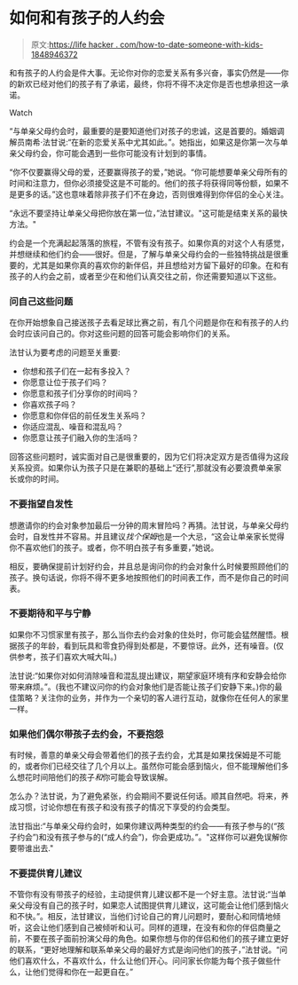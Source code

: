 # 如何和有孩子的人约会

> 原文:[https://life hacker . com/how-to-date-someone-with-kids-1848946372](https://lifehacker.com/how-to-date-someone-with-kids-1848946372)

和有孩子的人约会是件大事。无论你对你的恋爱关系有多兴奋，事实仍然是——你的新欢已经对他们的孩子有了承诺，最终，你将不得不决定你是否也想承担这一承诺。

Watch

“与单亲父母约会时，最重要的是要知道他们对孩子的忠诚，这是首要的。婚姻调解员南希·法甘说:“在新的恋爱关系中尤其如此。”。她指出，如果这是你第一次与单亲父母约会，你可能会遇到一些你可能没有计划到的事情。

“你不仅要赢得父母的爱，还要赢得孩子的爱，”她说。“你可能想要单亲父母所有的时间和注意力，但你必须接受这是不可能的。他们的孩子将获得同等份额，如果不是更多的话。”这也意味着除非孩子们不在身边，否则很难得到你伴侣的全心关注。

“永远不要坚持让单亲父母把你放在第一位，”法甘建议。"这可能是结束关系的最快方法。"

约会是一个充满起起落落的旅程，不管有没有孩子。如果你真的对这个人有感觉，并想继续和他们约会——很好。但是，了解与单亲父母约会的一些独特挑战是很重要的，尤其是如果你真的喜欢你的新伴侣，并且想给对方留下最好的印象。在和有孩子的人约会之前，或者至少在和他们认真交往之前，你还需要知道以下这些。

### **问自己这些问题**

在你开始想象自己接送孩子去看足球比赛之前，有几个问题是你在和有孩子的人约会时应该问自己的。你对这些问题的回答可能会影响你们的关系。

法甘认为要考虑的问题至关重要:

*   你想和孩子们在一起有多投入？
*   你愿意让位于孩子们吗？
*   你愿意和孩子们分享你的时间吗？
*   你喜欢孩子吗？
*   你愿意和你伴侣的前任发生关系吗？
*   你适应混乱、噪音和混乱吗？
*   你愿意让孩子们融入你的生活吗？

回答这些问题时，诚实面对自己是很重要的，因为它们将决定双方是否值得为这段关系投资。如果你认为孩子只是在兼职的基础上“还行”,那就没有必要浪费单亲家长或你的时间。

### 不要指望自发性

想邀请你的约会对象参加最后一分钟的周末冒险吗？再猜。法甘说，与单亲父母约会时，自发性并不容易。并且建议*找个保姆*也是一个大忌，“这会让单亲家长觉得你不喜欢他们的孩子。或者，你不明白孩子有多重要，”她说。

相反，要确保提前计划好约会，并且总是询问你的约会对象什么时候要照顾他们的孩子。换句话说，你将不得不更多地按照他们的时间表工作，而不是你自己的时间表。

### 不要期待和平与宁静

如果你不习惯家里有孩子，那么当你去约会对象的住处时，你可能会猛然醒悟。根据孩子的年龄，看到玩具和零食扔得到处都是，不要惊讶。此外，还有噪音。(仅供参考，孩子们喜欢大喊大叫。)

法甘说:“如果你对如何消除噪音和混乱提出建议，期望家庭环境有序和安静会给你带来麻烦。”。(我也不建议问你的约会对象他们是否能让孩子们安静下来。)你的最佳策略？关注你的业务，并作为一个亲切的客人进行互动，就像你在任何人的家里一样。

### 如果他们偶尔带孩子去约会，不要抱怨

有时候，善意的单亲父母会带着他们的孩子去约会，尤其是如果找保姆是不可能的，或者你们已经交往了几个月以上。虽然你可能会感到恼火，但不能理解他们多么想花时间陪他们的孩子*和*你可能会导致误解。

怎么办？法甘说，为了避免紧张，约会期间不要说任何话。顺其自然吧。将来，养成习惯，讨论你想在有孩子和没有孩子的情况下享受的约会类型。

法甘指出:“与单亲父母约会时，如果你建议两种类型的约会——有孩子参与的(“孩子约会”)和没有孩子参与的(“成人约会”)，你会更成功。”。"这样你可以避免误解你要带谁出去."

### 不要提供育儿建议

不管你有没有带孩子的经验，主动提供育儿建议都不是一个好主意。法甘说:“当单亲父母没有自己的孩子时，如果恋人试图提供育儿建议，这可能会让他们感到恼火和不快。”。相反，法甘建议，当他们讨论自己的育儿问题时，要耐心和同情地倾听，这会让他们感到自己被倾听和认可。同样的道理，在没有和你的伴侣商量之前，不要在孩子面前扮演父母的角色。如果你想与你的伴侣和他们的孩子建立更好的联系，“更好地理解和联系单亲父母的最好方式是询问他们的孩子，”法甘说。“问他们喜欢什么，不喜欢什么，什么让他们开心。问问家长你能为每个孩子做些什么，让他们觉得和你在一起更自在。”